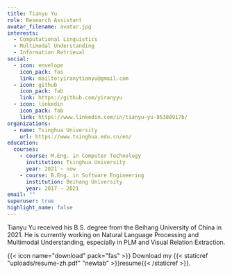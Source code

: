 ```yaml
---
title: Tianyu Yu
role: Research Assistant
avatar_filename: avatar.jpg
interests:
  - Computational Linguistics
  - Multimodal Understanding
  - Information Retrieval
social:
  - icon: envelope
    icon_pack: fas
    link: mailto:yiranytianyu@gmail.com
  - icon: github
    icon_pack: fab
    link: https://github.com/yiranyyu
  - icon: linkedin
    icon_pack: fab
    link: https://www.linkedin.com/in/tianyu-yu-85388917b/
organizations:
  - name: Tsinghua University
    url: https://www.tsinghua.edu.cn/en/
education:
  courses:
    - course: M.Eng. in Computer Technology
      institution: Tsinghua University
      year: 2021 ~ now
    - course: B.Eng. in Software Engineering
      institution: Beihang University
      year: 2017 ~ 2021
email: ""
superuser: true
highlight_name: false
---
```

Tianyu Yu received his B.S. degree from the Beihang University of China in 2021. He is currently working on Natural Language Processing and Multimodal Understanding, especially in PLM and Visual Relation Extraction.

{{< icon name="download" pack="fas" >}} Download my {{< staticref "uploads/resume-zh.pdf" "newtab" >}}resume{{< /staticref >}}.
